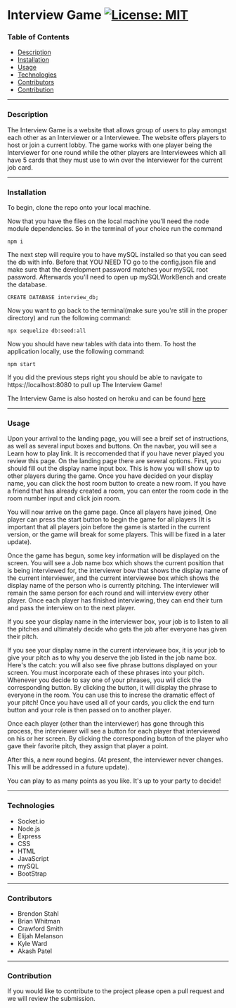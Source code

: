 # Interview Game [![License: MIT](https://img.shields.io/badge/License-MIT-yellow.svg)](https://opensource.org/licenses/MIT)

### Table of Contents
* [Description](#Description)
* [Installation](#Installation)
* [Usage](#Usage)
* [Technologies](#Technologies)
* [Contributors](#Contributors)
* [Contribution](#Contribution)
---

### Description <a name="Description"></a>
The Interview Game is a website that allows group of users to play amongst each other as an Interviewer or a Interviewee. The website offers players to host or join a current lobby. The game works with one player being the Interviewer for one round while the other players are Interviewees which all have 5 cards that they must use to win over the Interviewer for the current job card.

---

### Installation <a name="Installation"></a>

To begin, clone the repo onto your local machine.

Now that you have the files on the local machine you'll need the node module dependencies. So in the terminal of your choice run the command

```
npm i
```

The next step will require you to have mySQL installed so that you can seed the db with info. Before that YOU NEED TO go to the config.json file and make sure that the development password matches your mySQL root password. Afterwards you'll need to open up mySQLWorkBench and create the database.

```
CREATE DATABASE interview_db;
```


Now you want to go back to the terminal(make sure you're still in the proper directory) and run the following command:

```
npx sequelize db:seed:all
```

Now you should have new tables with data into them. To host the application locally, use the following command:

```
npm start
```

If you did the previous steps right you should be able to navigate to https://localhost:8080 to pull up The Interview Game!

The Interview Game is also hosted on heroku and can be found [here](https://interview--game.herokuapp.com/)

---
### Usage <a name="Usage"></a>
Upon your arrival to the landing page, you will see a breif set of instructions, as well as several input boxes and buttons. On the navbar, you will see a Learn how to play link. It is reccomended that if you have never played you review this page. On the landing page there are several options. First, you should fill out the display name input box. This is how you will show up to other players during the game. Once you have decided on your display name, you can click the host room button to create a new room. If you have a friend that has already created a room, you can enter the room code in the room number input and click join room. 

You will now arrive on the game page. Once all players have joined, One player can press the start button to begin the game for all players (It is important that all players join before the game is started in the current version, or the game will break for some players. This will be fixed in a later update). 

Once the game has begun, some key information will be displayed on the screen. You will see a Job name box which shows the current position that is being interviewed for, the interviewer bow that shows the display name of the current interviewer, and the current interviewee box which shows the display name of the person who is currently pitching. The interviewer will remain the same person for each round and will interview every other player. Once each player has finished interviewing, they can end their turn and pass the interview on to the next player. 

If you see your display name in the interviewer box, your job is to listen to all the pitches and ultimately decide who gets the job after everyone has given their pitch. 

If you see your display name in the current interviewee box, it is your job to give your pitch as to why you deserve the job listed in the job name box. Here's the catch: you will also see five phrase buttons displayed on your screen. You must incorporate each of these phrases into your pitch. Whenever you decide to say one of your phrases, you will click the corresponding button. By clicking the button, it will display the phrase to everyone in the room. You can use this to increse the dramatic effect of your pitch! Once you have used all of your cards, you click the end turn button and your role is then passed on to another player. 

Once each player (other than the interviewer) has gone through this process, the interviewer will see a button for each player that interviewed on his or her screen. By clicking the corresponding button of the player who gave their favorite pitch, they assign that player a point.

After this, a new round begins. (At present, the interviewer never changes. This will be addressed in a future update).

You can play to as many points as you like. It's up to your party to decide!

---
### Technologies <a name="Technologies"></a>
- Socket.io
- Node.js
- Express
- CSS
- HTML
- JavaScript
- mySQL
- BootStrap

---
### Contributors <a name="Contributors"></a>
- Brendon Stahl
- Brian Whitman
- Crawford Smith
- Elijah Melanson
- Kyle Ward 
- Akash Patel 

---
### Contribution <a name="Contribution"></a>
If you would like to contribute to the project please open a pull request and we will review the submission.
